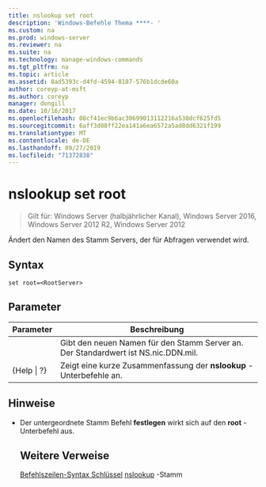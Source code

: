 ```yaml
---
title: nslookup set root
description: 'Windows-Befehle Thema ****- '
ms.custom: na
ms.prod: windows-server
ms.reviewer: na
ms.suite: na
ms.technology: manage-windows-commands
ms.tgt_pltfrm: na
ms.topic: article
ms.assetid: 8ad5393c-d4fd-4594-8187-576b1dcde60a
author: coreyp-at-msft
ms.author: coreyp
manager: dongill
ms.date: 10/16/2017
ms.openlocfilehash: 08cf41ec9b6ac30699013112216a538dcf625fd5
ms.sourcegitcommit: 6aff3d88ff22ea141a6ea6572a5ad8dd6321f199
ms.translationtype: MT
ms.contentlocale: de-DE
ms.lasthandoff: 09/27/2019
ms.locfileid: "71372838"
---
```

# <a name="nslookup-set-root"></a>nslookup set root

>Gilt für: Windows Server (halbjährlicher Kanal), Windows Server 2016, Windows Server 2012 R2, Windows Server 2012

Ändert den Namen des Stamm Servers, der für Abfragen verwendet wird.
## <a name="syntax"></a>Syntax
```
set root=<RootServer>
```
## <a name="parameters"></a>Parameter

|    Parameter    |                                   Beschreibung                                    |
|-----------------|----------------------------------------------------------------------------------|
|  <RootServer>   | Gibt den neuen Namen für den Stamm Server an. Der Standardwert ist NS.nic.DDN.mil. |
| {Help &#124; ?} |              Zeigt eine kurze Zusammenfassung der **nslookup** -Unterbefehle an.               |

## <a name="remarks"></a>Hinweise
- Der untergeordnete Stamm Befehl **festlegen** wirkt sich auf den **root** -Unterbefehl aus.
  ## <a name="additional-references"></a>Weitere Verweise
  [Befehlszeilen-Syntax Schlüssel](command-line-syntax-key.md)
  [nslookup](nslookup-root.md) -Stamm

